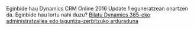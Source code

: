 Eginbide hau Dynamics CRM Online 2016 Update 1 eguneratzean onartzen da. Eginbide hau lortu nahi duzu? [Bilatu Dynamics 365-eko administratzailea edo laguntza-zerbitzuko arduraduna](../basics/find-administrator-support.md)
